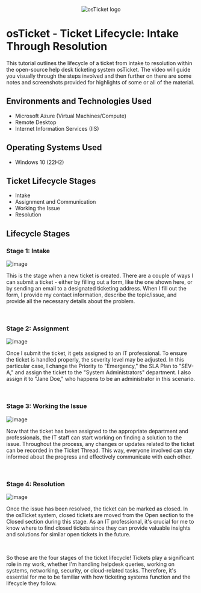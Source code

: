 <p align="center">
<img src="https://i.imgur.com/Clzj7Xs.png" alt="osTicket logo"/>
</p>

<h1>osTicket - Ticket Lifecycle: Intake Through Resolution</h1>
This tutorial outlines the lifecycle of a ticket from intake to resolution within the open-source help desk ticketing system osTicket.  The video will guide you visually through the steps involved and then further on there are some notes and screenshots provided for highlights of some or all of the material.
<br />


<h2>Environments and Technologies Used</h2>

- Microsoft Azure (Virtual Machines/Compute)
- Remote Desktop
- Internet Information Services (IIS)

<h2>Operating Systems Used </h2>

- Windows 10</b> (22H2)

<h2>Ticket Lifecycle Stages</h2>

- Intake
- Assignment and Communication
- Working the Issue
- Resolution

<h2>Lifecycle Stages</h2>
<h3>Stage 1: Intake</h3>

![image](https://github-production-user-asset-6210df.s3.amazonaws.com/106440235/250437986-973f25c3-43f2-4540-a1cf-ab7c98dfc5c8.png)
<p>
This is the stage when a new ticket is created. There are a couple of ways I can submit a ticket - either by filling out a form, like the one shown here, or by sending an email to a designated ticketing address. When I fill out the form, I provide my contact information, describe the topic/issue, and provide all the necessary details about the problem.
</p>
<br />
<h3>Stage 2: Assignment</h3>

![image](https://github.com/JasonDelahoussaye/ticket-lifecycle/assets/106440235/2ddf99c4-15e8-477b-a9b0-131babf98026)

<p>
Once I submit the ticket, it gets assigned to an IT professional. To ensure the ticket is handled properly, the severity level may be adjusted. In this particular case, I change the Priority to "Emergency," the SLA Plan to "SEV-A," and assign the ticket to the "System Administrators" department. I also assign it to "Jane Doe," who happens to be an administrator in this scenario.
</p>
<br />
<h3>Stage 3: Working the Issue</h3>

![image](https://github.com/JasonDelahoussaye/ticket-lifecycle/assets/106440235/4d6e0b12-222b-4cde-a14c-e929dd4bea23)

<p>
Now that the ticket has been assigned to the appropriate department and professionals, the IT staff can start working on finding a solution to the issue. Throughout the process, any changes or updates related to the ticket can be recorded in the Ticket Thread. This way, everyone involved can stay informed about the progress and effectively communicate with each other.
</p>
<br />
<h3>Stage 4: Resolution</h3>

![image](https://github.com/JasonDelahoussaye/ticket-lifecycle/assets/106440235/19a27e37-babc-489a-9c8a-b94f2830d0a4)

<p>
Once the issue has been resolved, the ticket can be marked as closed. In the osTicket system, closed tickets are moved from the Open section to the Closed section during this stage. As an IT professional, it's crucial for me to know where to find closed tickets since they can provide valuable insights and solutions for similar open tickets in the future.
</p>
<br />
<p>
So those are the four stages of the ticket lifecycle! Tickets play a significant role in my work, whether I'm handling helpdesk queries, working on systems, networking, security, or cloud-related tasks. Therefore, it's essential for me to be familiar with how ticketing systems function and the lifecycle they follow.
</p>
<br />


